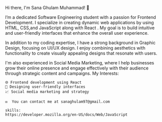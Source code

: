 Hi there, I'm Sana Ghulam Muhammad! 👋

I’m a dedicated Software Engineering student with a passion for Frontend Development. I specialize in creating dynamic web applications by using HTML, CSS,and JavaScript along with React . My goal is to build intuitive and user-friendly interfaces that enhance the overall user experience.

In addition to my coding expertise, I have a strong background in Graphic Design, focusing on UI/UX design. I enjoy combining aesthetics with functionality to create visually appealing designs that resonate with users.

I'm also experienced in Social Media Marketing, where I help businesses grow their online presence and engage effectively with their audience through strategic content and campaigns.
My Interests:

    🌐 Frontend development using React
    🎨 Designing user-friendly interfaces
    📈 Social media marketing and strategy

    ✉️  You can contact me at sanaghulam97@gmail.com

    skills:
    https://developer.mozilla.org/en-US/docs/Web/JavaScript
    
    
    
